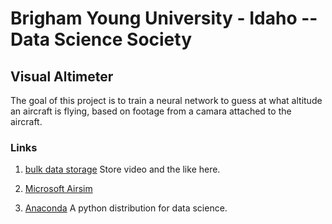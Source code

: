 # Brigham Young University - Idaho --  Data Science Society 
## Visual Altimeter

The goal of this project is to train a neural network to guess at what altitude
an aircraft is flying, based on footage from a camara attached to the aircraft.

### Links
1. [bulk data storage](https://drive.google.com/drive/folders/1Wm8eyhZ8ujNSy5ReifbYFk4cvICGkRuH?usp=sharing)
Store video and the like here. 
 
2. [Microsoft Airsim](https://github.com/Microsoft/AirSim/)

3. [Anaconda](https://www.anaconda.com/distribution/) 
A python distribution for data science.


